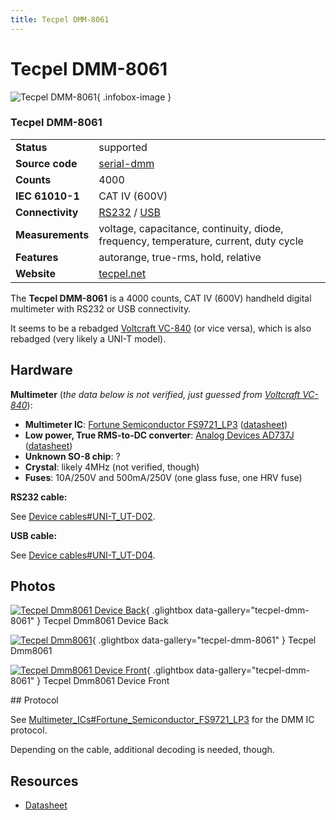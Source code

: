 ```yaml
---
title: Tecpel DMM-8061
---
```


# Tecpel DMM-8061

<div class="infobox" markdown>

![Tecpel DMM-8061](./img/Tecpel_dmm8061_device_back.jpg){ .infobox-image }

### Tecpel DMM-8061

| | |
|---|---|
| **Status** | supported |
| **Source code** | [serial-dmm](https://github.com/OpenTraceLab/OpenTraceCapture/tree/main/src/hardware/serial-dmm) |
| **Counts** | 4000 |
| **IEC 61010-1** | CAT IV (600V) |
| **Connectivity** | [RS232](https://sigrok.org/wiki/Device_cables#UNI-T_UT-D02) / [USB](https://sigrok.org/wiki/Device_cables#UNI-T_UT-D04) |
| **Measurements** | voltage, capacitance, continuity, diode, frequency, temperature, current, duty cycle |
| **Features** | autorange, true-rms, hold, relative |
| **Website** | [tecpel.net](http://www.tecpel.net/DMM-8061.html) |

</div>

The **Tecpel DMM-8061** is a 4000 counts, CAT IV (600V) handheld digital multimeter with RS232 or USB connectivity.

It seems to be a rebadged [Voltcraft VC-840](https://sigrok.org/wiki/Voltcraft_VC-840) (or vice versa), which is also rebadged (very likely a UNI-T model).

## Hardware

**Multimeter** (*the data below is not verified, just guessed from [Voltcraft VC-840](https://sigrok.org/wiki/Voltcraft_VC-840)*):

- **Multimeter IC**: [Fortune Semiconductor FS9721_LP3](http://www.ic-fortune.com/eng/new_product3_3.asp) ([datasheet](http://www.ic-fortune.com/upload/Download/FS9721_LP3-DS-20_EN.pdf))
- **Low power, True RMS-to-DC converter**: [Analog Devices AD737J](http://www.analog.com/en/special-linear-functions/rms-to-dc-converters/ad737/products/product.html) ([datasheet](http://www.analog.com/static/imported-files/data_sheets/AD737.pdf))
- **Unknown SO-8 chip**:&#160;?
- **Crystal**: likely 4MHz (not verified, though)
- **Fuses**: 10A/250V and 500mA/250V (one glass fuse, one HRV fuse)

**RS232 cable:**

See [Device cables#UNI-T_UT-D02](https://sigrok.org/wiki/Device_cables#UNI-T_UT-D02).

**USB cable:**

See [Device cables#UNI-T_UT-D04](https://sigrok.org/wiki/Device_cables#UNI-T_UT-D04).

## Photos

<div class="photo-grid" markdown>

[![Tecpel Dmm8061 Device Back](./img/Tecpel_dmm8061_device_back.jpg)](./img/Tecpel_dmm8061_device_back.jpg "Tecpel Dmm8061 Device Back"){ .glightbox data-gallery="tecpel-dmm-8061" }
<span class="caption">Tecpel Dmm8061 Device Back</span>

[![Tecpel Dmm8061](./img/Tecpel_dmm8061.jpg)](./img/Tecpel_dmm8061.png "Tecpel Dmm8061"){ .glightbox data-gallery="tecpel-dmm-8061" }
<span class="caption">Tecpel Dmm8061</span>

[![Tecpel Dmm8061 Device Front](./img/Tecpel_dmm8061_device_front.jpg)](./img/Tecpel_dmm8061_device_front.jpg "Tecpel Dmm8061 Device Front"){ .glightbox data-gallery="tecpel-dmm-8061" }
<span class="caption">Tecpel Dmm8061 Device Front</span>

</div>
## Protocol

See [Multimeter_ICs#Fortune_Semiconductor_FS9721_LP3](https://sigrok.org/wiki/Multimeter_ICs#Fortune_Semiconductor_FS9721_LP3) for the DMM IC protocol.

Depending on the cable, additional decoding is needed, though.

## Resources
- [Datasheet](http://www.tecpel.net/files/DMM8061_Spec_Data1.pdf)

